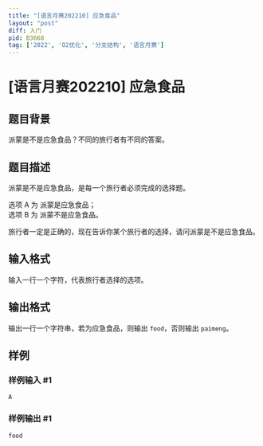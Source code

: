 ```yaml
---
title: "[语言月赛202210] 应急食品"
layout: "post"
diff: 入门
pid: B3668
tag: ['2022', 'O2优化', '分支结构', '语言月赛']
---
```

# [语言月赛202210] 应急食品
## 题目背景

派蒙是不是应急食品？不同的旅行者有不同的答案。
## 题目描述

派蒙是不是应急食品，是每一个旅行者必须完成的选择题。

选项 A 为 派蒙是应急食品；  
选项 B 为 派蒙不是应急食品。

旅行者一定是正确的，现在告诉你某个旅行者的选择，请问派蒙是不是应急食品。
## 输入格式

输入一行一个字符，代表旅行者选择的选项。
## 输出格式

输出一行一个字符串，若为应急食品，则输出 `food`，否则输出 `paimeng`。
## 样例

### 样例输入 #1
```
A
```
### 样例输出 #1
```
food
```
